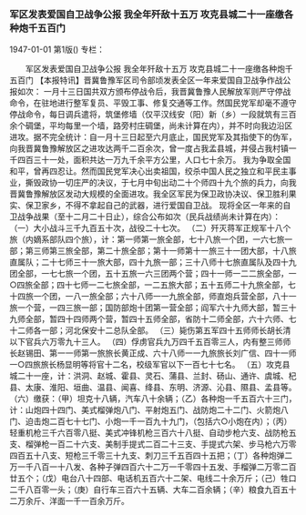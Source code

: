 ### 军区发表爱国自卫战争公报  我全年歼敌十五万  攻克县城二十一座缴各种炮千五百门

1947-01-01
第1版()
专栏：

　　军区发表爱国自卫战争公报
    我全年歼敌十五万
    攻克县城二十一座缴各种炮千五百门
    【本报特讯】晋冀鲁豫军区司令部顷发表全区一年来爱国自卫战争作战公报如次：
    一月十三日国共双方颁布停战令后，我晋冀鲁豫人民解放军则严守停战命令，在驻地进行整军复员、平毁工事、修复交通等工作。然国民党军却毫不遵守停战命令，每日调兵遣将，筑堡修墙（仅平汉线安（阳）新（乡）一段就筑有三百余个碉堡，平均每里一个墙，路旁村庄碉堡，尚未计算在内），并不时向我边沿区进攻。据不完全统计：自一月十三日起至六月底止，国民党军及其指使下的伪军，向我晋冀鲁豫解放区之进攻达两千二百余次，曾一度占我孟县城，并侵占我村镇一千四百三十一处，面积共达一万九千余平方公里，人口七十余万。
    我为争取全国和平，曾再四忍让。然而国民党军决心出卖祖国，绞杀中国人民之独立和平民主事业，撕毁政协一切庄严的决议，于七月中旬出动二十个师四十九个旅的兵力，向我晋冀鲁豫解放区发动大规模的全面进攻。我全区军民为保卫政协决议、保卫胜利果实、保卫家乡，不得不拿起自己的武器，进行爱国自卫战。
    现将全区一年来的自卫战争战果（至十二月二十日止），综合公布如次（民兵战绩尚未计算在内）：
    （一）大小战斗三千九百五十次，战役二十七次。
    （二）歼灭蒋军正规军十八个旅（内嫡系部队四个旅），计：第一师第一旅全部，七十八旅一个团，一六七旅一部；第三师第三旅全部，第二十旅全部；第十一师第十一旅三十一团大部，十八旅直属队；二十七师三十一旅大部，四十九旅一部；三十八师十七旅直属队及四十九团全部，一七七旅一个团，五十五旅一六三团两个营；四十一师一二二旅全部，一○四旅全部；四十七师一二七旅全部，一二五旅大部；五十五师二十九旅全部，七十四旅一个团，一八一旅全部；六十八师一一九旅全部，师直炮兵营全部，八十一旅一个营，一四三旅一部；国防部炮十团第一营全部；阎军六十九师大部，暂三十九师全部，暂四十四师两个营，暂四十五师全部，省防十二师全部，六十六师、七十二师各一部；河北保安十二总队全部。
    （三）毙伤第五军四十五师师长胡长清以下官兵六万零九十三人。
    （四）俘虏官兵九万四千五百零三人，内有整三师师长赵锡田、第一一师第一旅旅长黄正成、六十八师一一九旅旅长刘广信、四十一师一○四旅旅长杨显明等将官十二名，校级军官以下一百七十七名。
    （五）攻克县城二十一座，计：洪洞、赵城、霍县、灵石、蒲县、兰封、砀山、通许、虞城、杞县、太康、淮阳、垣曲、温县、闻喜、绛县、东明、济源、沁县、隰县、孟县等。
    （六）缴获：（甲）坦克十八辆，汽车八十余辆；（乙）各种炮一千五百六十三门，计：山炮四十四门、美式榴弹炮八门、平射炮五门、战防炮二十二门、火箭炮八门、迫击炮二百七十七门、小炮一千一百九十九门，（包括六○小炮在内）；（丙）轻重机枪三千六百零八挺、美式冲锋机枪三百六十八挺、自动步枪六支、战防枪五支、榴弹枪一百二十六支、美制手提式二百二十三支、手提式六架、步马枪六万零四百五十八支、短枪三千零三十九支、刺刀三千五百四十五把；（丁）各种炮弹二万一千八百一十八发、各种子弹四百六十二万一千零四十五发、手榴弹二万零二百廿五个；（戊）电台八十四部、电话机五百六十二架、电线二十余万斤；（己）牲口二千八百零一头；（庚）自行车三百六十五辆、大车二百余辆；（辛）粮食九百五十二万余斤、洋面一千一百余万斤。
